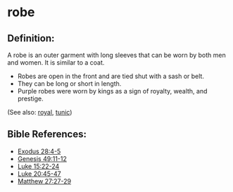 # robe #

## Definition: ##

A robe is an outer garment with long sleeves that can be worn by both men and women. It is similar to a coat.

* Robes are open in the front and are tied shut with a sash or belt.
* They can be long or short in length.
* Purple robes were worn by kings as a sign of royalty, wealth, and prestige.

(See also: [royal](../other/royal.md), [tunic](../other/tunic.md))

## Bible References: ##

* [Exodus 28:4-5](https://door43.org/en/bible/notes/exo/28/04)
* [Genesis 49:11-12](https://door43.org/en/bible/notes/gen/49/11)
* [Luke 15:22-24](https://door43.org/en/bible/notes/luk/15/22)
* [Luke 20:45-47](https://door43.org/en/bible/notes/luk/20/45)
* [Matthew 27:27-29](https://door43.org/en/bible/notes/mat/27/27)

